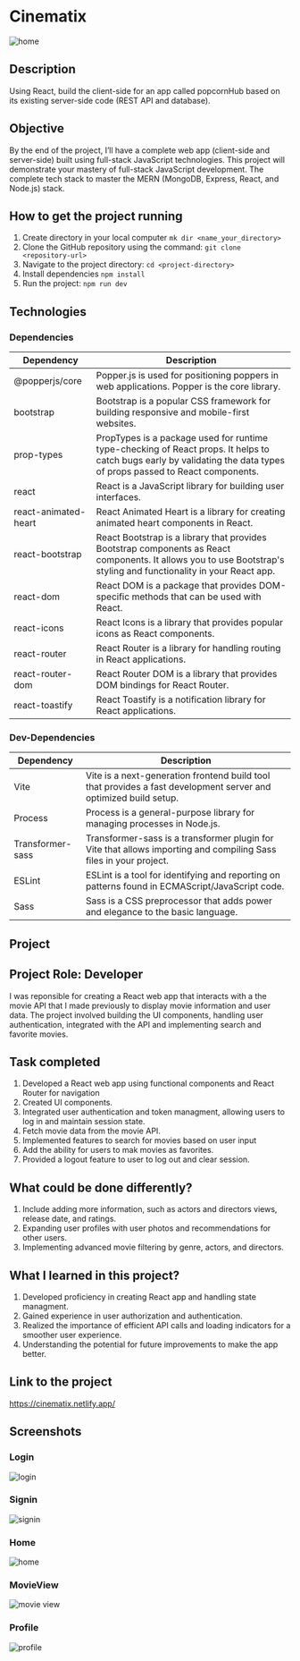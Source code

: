 # Cinematix

![home](https://github.com/tompra/cinematix/assets/143709419/60b6a7e9-bf9f-46d9-922a-512ff6524380)

## Description

Using React, build the client-side for an app called popcornHub based on its existing server-side code (REST API and database).

## Objective

By the end of the project, I’ll have a complete web app (client-side and server-side) built using full-stack JavaScript technologies. This project will demonstrate your mastery of full-stack JavaScript development. The complete tech stack to master the MERN (MongoDB, Express, React, and Node.js) stack.

## How to get the project running

1. Create directory in your local computer `mk dir <name_your_directory>`
2. Clone the GitHub repository using the command: `git clone <repository-url>`
3. Navigate to the project directory: `cd <project-directory>`
4. Install dependencies `npm install`
5. Run the project: `npm run dev`

## Technologies

### Dependencies

| Dependency            | Description                                                                                                          |
|-----------------------|----------------------------------------------------------------------------------------------------------------------|
| @popperjs/core        | Popper.js is used for positioning poppers in web applications. Popper is the core library.                           |
| bootstrap             | Bootstrap is a popular CSS framework for building responsive and mobile-first websites.                             |
| prop-types            | PropTypes is a package used for runtime type-checking of React props. It helps to catch bugs early by validating the data types of props passed to React components. |
| react                 | React is a JavaScript library for building user interfaces.                                                          |
| react-animated-heart | React Animated Heart is a library for creating animated heart components in React.                                   |
| react-bootstrap       | React Bootstrap is a library that provides Bootstrap components as React components. It allows you to use Bootstrap's styling and functionality in your React app. |
| react-dom             | React DOM is a package that provides DOM-specific methods that can be used with React.                                |
| react-icons           | React Icons is a library that provides popular icons as React components.                                             |
| react-router          | React Router is a library for handling routing in React applications.                                                 |
| react-router-dom      | React Router DOM is a library that provides DOM bindings for React Router.                                            |
| react-toastify        | React Toastify is a notification library for React applications.                                                      |

### Dev-Dependencies

| Dependency        | Description                                                             |
|-------------------|-------------------------------------------------------------------------|
| Vite              | Vite is a next-generation frontend build tool that provides a fast development server and optimized build setup. |
| Process           | Process is a general-purpose library for managing processes in Node.js. |
| Transformer-sass | Transformer-sass is a transformer plugin for Vite that allows importing and compiling Sass files in your project. |
| ESLint            | ESLint is a tool for identifying and reporting on patterns found in ECMAScript/JavaScript code. |
| Sass              | Sass is a CSS preprocessor that adds power and elegance to the basic language. |

## Project

## Project Role: Developer

I was reponsible for creating a React web app that interacts with a the movie API that I made previously to display movie information and user data. The project involved building the UI components, handling user authentication, integrated with the API and implementing search and favorite movies.

## Task completed

1. Developed a React web app using functional components and React Router for navigation
2. Created UI components.
3. Integrated user authentication and token managment, allowing users to log in and maintain session state.
4. Fetch movie data from the movie API.
5. Implemented features to search for movies based on user input
6. Add the ability for users to mak movies as favorites.
7. Provided a logout feature to user to log out and clear session.

## What could be done differently?

1. Include adding more information, such as actors and directors views, release date, and ratings.
2. Expanding user profiles with user photos and recommendations for other users.
3. Implementing advanced movie filtering by genre, actors, and directors.

## What I learned in this project?

1. Developed proficiency in creating React app and handling state managment.
2. Gained experience in user authorization and authentication.
3. Realized the importance of efficient API calls and loading indicators for a smoother user experience.
4. Understanding the potential for future improvements to make the app better.

## Link to the project

https://cinematix.netlify.app/

## Screenshots
### Login 
![login](https://github.com/tompra/cinematix/assets/143709419/ff86f534-3a74-4421-9aa3-94ea2b8a18a4)

### Signin
![signin](https://github.com/tompra/cinematix/assets/143709419/154f39f8-b368-4587-9ee0-a676098d73e0)

### Home
![home](https://github.com/tompra/cinematix/assets/143709419/60b6a7e9-bf9f-46d9-922a-512ff6524380)

### MovieView
![movie view](https://github.com/tompra/cinematix/assets/143709419/96e9ae48-a607-4050-9c30-30389c73100d)

### Profile
![profile](https://github.com/tompra/cinematix/assets/143709419/3a92fb64-7b51-4776-b0c7-fdac6d9ee147)







